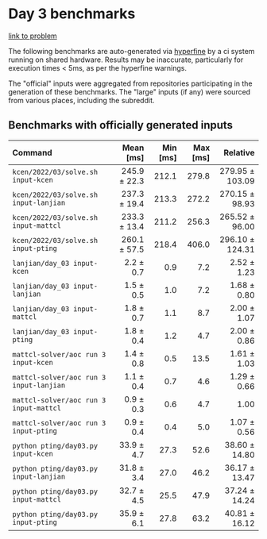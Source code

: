 # Day 3 benchmarks

[link to problem](http://adventofcode.com/2022/day/3)

The following benchmarks are auto-generated via [hyperfine](https://github.com/sharkdp/hyperfine) by a ci system running on shared hardware. Results may be inaccurate, particularly for execution times < 5ms, as per the hyperfine warnings.

The "official" inputs were aggregated from repositories participating in the generation of these benchmarks. The "large" inputs (if any) were sourced from various places, including the subreddit.

## Benchmarks with officially generated inputs
| Command | Mean [ms] | Min [ms] | Max [ms] | Relative |
|:---|---:|---:|---:|---:|
| `kcen/2022/03/solve.sh input-kcen` | 245.9 ± 22.3 | 212.1 | 279.8 | 279.95 ± 103.09 |
| `kcen/2022/03/solve.sh input-lanjian` | 237.3 ± 19.4 | 213.3 | 272.2 | 270.15 ± 98.93 |
| `kcen/2022/03/solve.sh input-mattcl` | 233.3 ± 13.4 | 211.2 | 256.3 | 265.52 ± 96.00 |
| `kcen/2022/03/solve.sh input-pting` | 260.1 ± 57.5 | 218.4 | 406.0 | 296.10 ± 124.31 |
| `lanjian/day_03 input-kcen` | 2.2 ± 0.7 | 0.9 | 7.2 | 2.52 ± 1.23 |
| `lanjian/day_03 input-lanjian` | 1.5 ± 0.5 | 1.0 | 7.2 | 1.68 ± 0.80 |
| `lanjian/day_03 input-mattcl` | 1.8 ± 0.7 | 1.1 | 8.7 | 2.00 ± 1.07 |
| `lanjian/day_03 input-pting` | 1.8 ± 0.4 | 1.2 | 4.7 | 2.00 ± 0.86 |
| `mattcl-solver/aoc run 3 input-kcen` | 1.4 ± 0.8 | 0.5 | 13.5 | 1.61 ± 1.03 |
| `mattcl-solver/aoc run 3 input-lanjian` | 1.1 ± 0.4 | 0.7 | 4.6 | 1.29 ± 0.66 |
| `mattcl-solver/aoc run 3 input-mattcl` | 0.9 ± 0.3 | 0.6 | 4.7 | 1.00 |
| `mattcl-solver/aoc run 3 input-pting` | 0.9 ± 0.4 | 0.4 | 5.0 | 1.07 ± 0.56 |
| `python pting/day03.py input-kcen` | 33.9 ± 4.7 | 27.3 | 52.6 | 38.60 ± 14.80 |
| `python pting/day03.py input-lanjian` | 31.8 ± 3.4 | 27.0 | 46.2 | 36.17 ± 13.47 |
| `python pting/day03.py input-mattcl` | 32.7 ± 4.5 | 25.5 | 47.9 | 37.24 ± 14.24 |
| `python pting/day03.py input-pting` | 35.9 ± 6.1 | 27.8 | 63.2 | 40.81 ± 16.12 |

